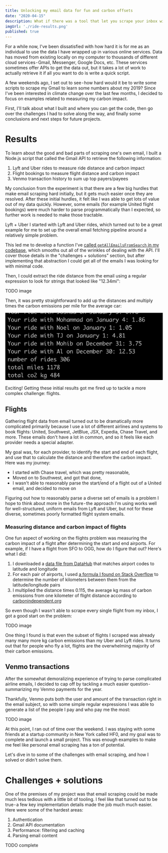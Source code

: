 ```yaml
---
title: Unlocking my email data for fun and carbon offsets
date: "2020-04-15"
description: What if there was a tool that let you scrape your inbox with a single for loop?
imgUrl: './ride-results.png'
published: true
---
```


For a while now, I've been dissatisfied with how hard it is for me as an individual to use the data I have wrapped up in various online services. Data has moved from existing locally on my computer to thousands of different cloud services - Gmail, Messenger, Google Docs, etc. These services sometimes offer APIs to get the data out, but it takes a lot of work to actually retrieve it if all you want to do is write a quick script.

A few weekends ago, I set out to see - how hard would it be to write some scripts to scrape my Gmail to learn some numbers about my 2019? Since I've been interested in climate change over the last few months, I decided to focus on examples related to measuring my carbon impact.

First, I'll talk about what I built and where you can get the code, then go over the challenges I had to solve along the way, and finally some conclusions and next steps for future projects.

# Results

To learn about the good and bad parts of scraping one's own email, I built a Node.js script that called the Gmail API to retrieve the following information:

1. Lyft and Uber rides to measure ride distance and carbon impact
2. Flight bookings to measure flight distance and carbon impact
3. Venmo transaction history to sum up top payers/payees

My conclusion from the experiment is that there are a few big hurdles that make email scraping hard initially, but it gets much easier once they are resolved. After these initial hurdles, it felt like I was able to get lots of value out of my data quickly. However, some emails (for example United flight bookings) were much harder to parse programmatically than I expected, so further work is needed to make those tractable.

Lyft + Uber
I started with Lyft and Uber rides, which turned out to be a great example for me to set up the overall email fetching pipeline around a relatively simple problem.

This led me to develop a function I've [called `getAllEmailsFromSearch` in my codebase](https://github.com/stubailo/email-scraper/blob/d9177b7ea96b2dadfe097f83aa8b0bebfd62ad52/src/client.js#L93), which smooths out all of the wrinkles of dealing with the API. I'll cover those details in the "challenges + solutions" section, but after implementing that abstraction I could get all of the emails I was looking for with minimal code.

Then, I could extract the ride distance from the email using a regular expression to look for strings that looked like "12.34mi":

TODO image

Then, it was pretty straightforward to add up the distances and multiply times the carbon emissions per mile for the average car:

![total miles: 1178, total kg co2: 484](./ride-results.png)

Exciting! Getting these initial results got me fired up to tackle a more complex challenge: flights.

## Flights

Gathering flight data from email turned out to be dramatically more complicated primarily because I use a lot of different airlines and systems to book flights: United, Southwest, JetBlue, JSX, Expedia, Chase Travel, and more. These emails don't have a lot in common, and so it feels like each provider needs a special adapter.

My goal was, for each provider, to identify the start and end of each flight, and use that to calculate the distance and therefore the carbon impact. Here was my journey:

- I started with Chase travel, which was pretty reasonable,
- Moved on to Southwest, and got that done,
- I wasn't able to reasonably parse the start/end of a flight out of a United email, and decided to move on

Figuring out how to reasonably parse a diverse set of emails is a problem I hope to think about more in the future - the approach I'm using works well for well-structured, uniform emails from Lyft and Uber, but not for these diverse, sometimes poorly formatted flight system emails.

### Measuring distance and carbon impact of flights

One fun aspect of working on the flights problem was measuring the carbon impact of a flight after determining the start and end airports. For example, if I have a flight from SFO to OGG, how do I figure that out? Here's what I did:

1. I downloaded a [data file from DataHub](https://datahub.io/core/airport-codes) that matches airport codes to latitude and longitude
2. For each pair of airports, I used [a formula I found on Stack Overflow](https://stackoverflow.com/questions/365826/calculate-distance-between-2-gps-coordinates) to determine the number of kilometers between them from the latitude/longitude pairs
3. I multiplied the distance times 0.115, the average kg mass of carbon emissions from one kilometer of flight distance according to [carbonindependent.org](https://www.carbonindependent.org/22.html)

So even though I wasn't able to scrape every single flight from my inbox, I got a good start on the problem:

TODO image

One thing I found is that even the subset of flights I scraped was already many many  more kg carbon emissions than my Uber and Lyft rides. It turns out that for people who fly a lot, flights are the overwhelming majority of their carbon emissions.

## Venmo transactions

After the somewhat demoralizing experience of trying to parse complicated airline emails, I decided to cap off by tackling a much easier question - summarizing my Venmo payments for the year.

Thankfully, Venmo puts both the user and amount of the transaction right in the email subject, so with some simple regular expressions I was able to generate a list of the people I pay and who pay me the most:

TODO image

At this point, I ran out of time over the weekend. I was staying with some friends at a startup community in New York called HF0, and my goal was to complete and launch a small project. This was enough examples to make me feel like personal email scraping has a ton of potential.

Let's dive in to some of the challenges with email scraping, and how I solved or didn't solve them.

# Challenges + solutions

One of the premises of my project was that email scraping could be made much less tedious with a little bit of tooling. I feel like that turned out to be true - a few key implementation details made the job much much easier. Here were some of the hardest areas:

1. Authentication
2. Gmail API documentation
3. Performance: filtering and caching
4. Parsing email content

TODO complete